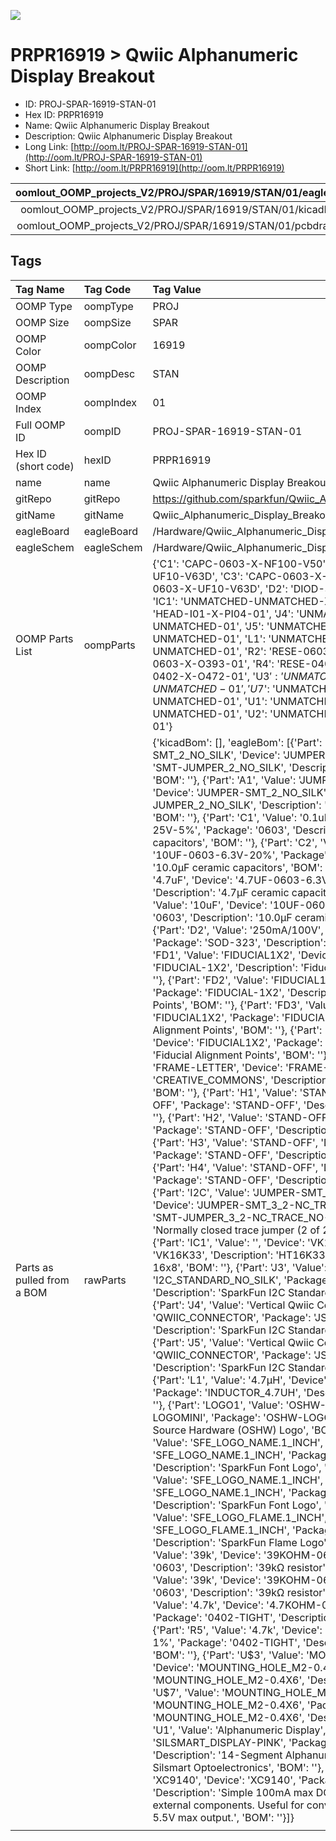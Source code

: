 


  
![][im]
# PRPR16919 > Qwiic Alphanumeric Display Breakout

- ID: PROJ-SPAR-16919-STAN-01
- Hex ID: PRPR16919
- Name: Qwiic Alphanumeric Display Breakout
- Description: Qwiic Alphanumeric Display Breakout
- Long Link: [http://oom.lt/PROJ-SPAR-16919-STAN-01](http://oom.lt/PROJ-SPAR-16919-STAN-01)
- Short Link: [http://oom.lt/PRPR16919](http://oom.lt/PRPR16919)
  

|oomlout_OOMP_projects_V2/PROJ/SPAR/16919/STAN/01/eagleImage.png|oomlout_OOMP_projects_V2/PROJ/SPAR/16919/STAN/01/eagleSchemImage.png|oomlout_OOMP_projects_V2/PROJ/SPAR/16919/STAN/01/kicadPcb3dFront.png|oomlout_OOMP_projects_V2/PROJ/SPAR/16919/STAN/01/kicadPcb3dBack.png|
| :---: | :---: | :---: | :---: |
|oomlout_OOMP_projects_V2/PROJ/SPAR/16919/STAN/01/kicadPcb3d.png|oomlout_OOMP_projects_V2/PROJ/SPAR/16919/STAN/01/bomBack.png|oomlout_OOMP_projects_V2/PROJ/SPAR/16919/STAN/01/bomFront.png|oomlout_OOMP_projects_V2/PROJ/SPAR/16919/STAN/01/pcbdraw.svg|
|oomlout_OOMP_projects_V2/PROJ/SPAR/16919/STAN/01/pcbdrawBack.svg||||

## Tags
  

|Tag Name|Tag Code|Tag Value|
| :--- | :--- | :--- |
|OOMP Type|oompType|PROJ|
|OOMP Size|oompSize|SPAR|
|OOMP Color|oompColor|16919|
|OOMP Description|oompDesc|STAN|
|OOMP Index|oompIndex|01|
|Full OOMP ID|oompID|PROJ-SPAR-16919-STAN-01|
|Hex ID (short code)|hexID|PRPR16919|
|name|name|Qwiic Alphanumeric Display Breakout|
|gitRepo|gitRepo|https://github.com/sparkfun/Qwiic_Alphanumeric_Display_Breakout|
|gitName|gitName|Qwiic_Alphanumeric_Display_Breakout|
|eagleBoard|eagleBoard|/Hardware/Qwiic_Alphanumeric_Display.brd|
|eagleSchem|eagleSchem|/Hardware/Qwiic_Alphanumeric_Display.sch|
|OOMP Parts List|oompParts|{'C1': 'CAPC-0603-X-NF100-V50', 'C2': 'CAPC-0603-X-UF10-V63D', 'C3': 'CAPC-0603-X-UF47D-V10', 'C4': 'CAPC-0603-X-UF10-V63D', 'D2': 'DIOD-S323-X-UNMATCHED-01', 'IC1': 'UNMATCHED-UNMATCHED-X-UNMATCHED-01', 'J3': 'HEAD-I01-X-PI04-01', 'J4': 'UNMATCHED-UNMATCHED-X-UNMATCHED-01', 'J5': 'UNMATCHED-UNMATCHED-X-UNMATCHED-01', 'L1': 'UNMATCHED-UNMATCHED-X-UNMATCHED-01', 'R2': 'RESE-0603-X-O393-01', 'R3': 'RESE-0603-X-O393-01', 'R4': 'RESE-0402-X-O472-01', 'R5': 'RESE-0402-X-O472-01', 'U$3': 'UNMATCHED-UNMATCHED-X-UNMATCHED-01', 'U$7': 'UNMATCHED-UNMATCHED-X-UNMATCHED-01', 'U1': 'UNMATCHED-UNMATCHED-X-UNMATCHED-01', 'U2': 'UNMATCHED-SO235-X-UNMATCHED-01'}|
|Parts as pulled from a BOM|rawParts|{'kicadBom': [], 'eagleBom': [{'Part': 'A0', 'Value': 'JUMPER-SMT_2_NO_SILK', 'Device': 'JUMPER-SMT_2_NO_SILK', 'Package': 'SMT-JUMPER_2_NO_SILK', 'Description': 'Normally open jumper', 'BOM': ''}, {'Part': 'A1', 'Value': 'JUMPER-SMT_2_NO_SILK', 'Device': 'JUMPER-SMT_2_NO_SILK', 'Package': 'SMT-JUMPER_2_NO_SILK', 'Description': 'Normally open jumper', 'BOM': ''}, {'Part': 'C1', 'Value': '0.1uF', 'Device': '0.1UF-0603-25V-5%', 'Package': '0603', 'Description': '0.1µF ceramic capacitors', 'BOM': ''}, {'Part': 'C2', 'Value': '10uF', 'Device': '10UF-0603-6.3V-20%', 'Package': '0603', 'Description': '10.0µF ceramic capacitors', 'BOM': ''}, {'Part': 'C3', 'Value': '4.7uF', 'Device': '4.7UF-0603-6.3V-(10%)', 'Package': '0603', 'Description': '4.7µF ceramic capacitors', 'BOM': ''}, {'Part': 'C4', 'Value': '10uF', 'Device': '10UF-0603-6.3V-20%', 'Package': '0603', 'Description': '10.0µF ceramic capacitors', 'BOM': ''}, {'Part': 'D2', 'Value': '250mA/100V', 'Device': 'DIODE-BAS16J', 'Package': 'SOD-323', 'Description': 'Diode', 'BOM': ''}, {'Part': 'FD1', 'Value': 'FIDUCIAL1X2', 'Device': 'FIDUCIAL1X2', 'Package': 'FIDUCIAL-1X2', 'Description': 'Fiducial Alignment Points', 'BOM': ''}, {'Part': 'FD2', 'Value': 'FIDUCIAL1X2', 'Device': 'FIDUCIAL1X2', 'Package': 'FIDUCIAL-1X2', 'Description': 'Fiducial Alignment Points', 'BOM': ''}, {'Part': 'FD3', 'Value': 'FIDUCIAL1X2', 'Device': 'FIDUCIAL1X2', 'Package': 'FIDUCIAL-1X2', 'Description': 'Fiducial Alignment Points', 'BOM': ''}, {'Part': 'FD4', 'Value': 'FIDUCIAL1X2', 'Device': 'FIDUCIAL1X2', 'Package': 'FIDUCIAL-1X2', 'Description': 'Fiducial Alignment Points', 'BOM': ''}, {'Part': 'FRAME1', 'Value': 'FRAME-LETTER', 'Device': 'FRAME-LETTER', 'Package': 'CREATIVE_COMMONS', 'Description': 'Schematic Frame - Letter', 'BOM': ''}, {'Part': 'H1', 'Value': 'STAND-OFF', 'Device': 'STAND-OFF', 'Package': 'STAND-OFF', 'Description': 'Stand Off', 'BOM': ''}, {'Part': 'H2', 'Value': 'STAND-OFF', 'Device': 'STAND-OFF', 'Package': 'STAND-OFF', 'Description': 'Stand Off', 'BOM': ''}, {'Part': 'H3', 'Value': 'STAND-OFF', 'Device': 'STAND-OFF', 'Package': 'STAND-OFF', 'Description': 'Stand Off', 'BOM': ''}, {'Part': 'H4', 'Value': 'STAND-OFF', 'Device': 'STAND-OFF', 'Package': 'STAND-OFF', 'Description': 'Stand Off', 'BOM': ''}, {'Part': 'I2C', 'Value': 'JUMPER-SMT_3_2-NC_TRACE_NO-SILK', 'Device': 'JUMPER-SMT_3_2-NC_TRACE_NO-SILK', 'Package': 'SMT-JUMPER_3_2-NC_TRACE_NO-SILK', 'Description': 'Normally closed trace jumper (2 of 2 connections)', 'BOM': ''}, {'Part': 'IC1', 'Value': '', 'Device': 'VK16K33VK16K33', 'Package': 'VK16K33', 'Description': 'HT16K33 24 SOP-A : RAM Mapping 16x8', 'BOM': ''}, {'Part': 'J3', 'Value': '', 'Device': 'I2C_STANDARD_NO_SILK', 'Package': '1X04_NO_SILK', 'Description': 'SparkFun I2C Standard Pinout Header', 'BOM': ''}, {'Part': 'J4', 'Value': 'Vertical Qwiic Connector', 'Device': 'QWIIC_CONNECTOR', 'Package': 'JST04_1MM_VERT', 'Description': 'SparkFun I2C Standard Qwiic Connector', 'BOM': ''}, {'Part': 'J5', 'Value': 'Vertical Qwiic Connector', 'Device': 'QWIIC_CONNECTOR', 'Package': 'JST04_1MM_VERT', 'Description': 'SparkFun I2C Standard Qwiic Connector', 'BOM': ''}, {'Part': 'L1', 'Value': '4.7µH', 'Device': 'INDUCTOR-CDRH-4.7UH', 'Package': 'INDUCTOR_4.7UH', 'Description': 'Inductors', 'BOM': ''}, {'Part': 'LOGO1', 'Value': 'OSHW-LOGOMINI', 'Device': 'OSHW-LOGOMINI', 'Package': 'OSHW-LOGO-MINI', 'Description': 'Open-Source Hardware (OSHW) Logo', 'BOM': ''}, {'Part': 'LOGO2', 'Value': 'SFE_LOGO_NAME.1_INCH', 'Device': 'SFE_LOGO_NAME.1_INCH', 'Package': 'SFE_LOGO_NAME_.1', 'Description': 'SparkFun Font Logo', 'BOM': ''}, {'Part': 'LOGO3', 'Value': 'SFE_LOGO_NAME.1_INCH', 'Device': 'SFE_LOGO_NAME.1_INCH', 'Package': 'SFE_LOGO_NAME_.1', 'Description': 'SparkFun Font Logo', 'BOM': ''}, {'Part': 'LOGO4', 'Value': 'SFE_LOGO_FLAME.1_INCH', 'Device': 'SFE_LOGO_FLAME.1_INCH', 'Package': 'SFE_LOGO_FLAME_.1', 'Description': 'SparkFun Flame Logo', 'BOM': ''}, {'Part': 'R2', 'Value': '39k', 'Device': '39KOHM-0603-1/10W-1%', 'Package': '0603', 'Description': '39kΩ resistor', 'BOM': ''}, {'Part': 'R3', 'Value': '39k', 'Device': '39KOHM-0603-1/10W-1%', 'Package': '0603', 'Description': '39kΩ resistor', 'BOM': ''}, {'Part': 'R4', 'Value': '4.7k', 'Device': '4.7KOHM-0402T-1/16W-1%', 'Package': '0402-TIGHT', 'Description': '4.7kΩ resistor', 'BOM': ''}, {'Part': 'R5', 'Value': '4.7k', 'Device': '4.7KOHM-0402T-1/16W-1%', 'Package': '0402-TIGHT', 'Description': '4.7kΩ resistor', 'BOM': ''}, {'Part': 'U$3', 'Value': 'MOUNTING_HOLE_M2-0.4X6', 'Device': 'MOUNTING_HOLE_M2-0.4X6', 'Package': 'MOUNTING_HOLE_M2-0.4X6', 'Description': '', 'BOM': ''}, {'Part': 'U$7', 'Value': 'MOUNTING_HOLE_M2-0.4X6', 'Device': 'MOUNTING_HOLE_M2-0.4X6', 'Package': 'MOUNTING_HOLE_M2-0.4X6', 'Description': '', 'BOM': ''}, {'Part': 'U1', 'Value': 'Alphanumeric Display', 'Device': 'SILSMART_DISPLAY-PINK', 'Package': 'SILSMART_DISPLAY', 'Description': '14-Segment Alphanumeric LED Display from Silsmart Optoelectronics', 'BOM': ''}, {'Part': 'U2', 'Value': 'XC9140', 'Device': 'XC9140', 'Package': 'SOT23-5', 'Description': 'Simple 100mA max DC boost requiring only 3 external components. Useful for converting 3.3V or 4.2V up to 5V. 5.5V max output.', 'BOM': ''}]}|
||||



[im]: PROJ/SPAR/16919/STAN/01/kicadPcb3d_450.png
